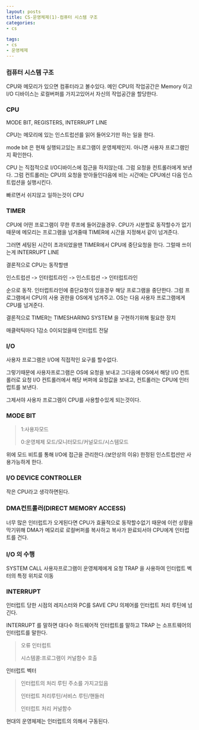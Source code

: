 ```yaml
---
layout: posts
title: CS-운영체제(1)-컴퓨터 시스템 구조
categories:
- cs
  
tags:
- cs
- 운영체제
---
```


### 컴퓨터 시스템 구조

CPU와 메모리가 있으면 컴퓨터라고 볼수있다.
메인 CPU의 작업공간은 Memory 이고
I/O 디바이스는 로컬버퍼를 가지고있어서 자신의 작업공간을 할당한다.
### CPU

MODE BIT, REGISTERS, INTERRUPT LINE

CPU는 메모리에 있는 인스트럽션를 읽어 들어오기만 하는 일을 한다.

mode bit 은 현재 실행되고있는 프로그램이 운영체제인지. 아니면 사용자 프로그램인지 확인한다.

CPU 는 직접적으로 I/O디바이스에 접근을 하지않는데. 그럼 요청을 컨트롤러에게 보낸다.
그럼 컨트롤러는 CPU의 요청을 받아들인다음에 비는 시간에는 CPU에선 다음 인스트럽션을 실행시킨다.

빠르면서 쉬지않고 일하는것이 CPU 

### TIMER

CPU에 어떤 프로그램이 무한 루프에 들어갔을경우. CPU가 시분할로 동작할수가 없기때문에 메모리는
프로그램을 넘겨줄때 TIMER에 시간을 지정해서 같이 넘겨준다. 

그러면 세팅된 시간이 초과되었을땐 TIMER에서 CPU에 중단요청을 한다.
그럴때 쓰이는게 INTERRUPT LINE

결론적으로 CPU는 동작할땐

인스트럽션 -> 인터럽트라인 -> 인스트럽션 -> 인터럽트라인

순으로 동작. 인터럽트라인에 중단요청이 있을경우 해당 프로그램을 중단한다.
그럼 프로그램에서 CPU의 사용 권한을 OS에게 넘겨주고. 
OS는 다음 사용자 프로그램에게 CPU를 넘겨준다.

결론적으로 TIMER는 TIMESHARING SYSTEM 을 구현하기위해 필요한 장치

매클럭틱마다 1감소
0이되었을때 인터럽트 전달

### I/O 

사용자 프로그램은 I/O에 직접적인 요구를 할수없다.

그렇기때문에 사용자프로그램은 OS에 요청을 보내고 그다음에 OS에서 해당 I/O 컨트롤러로 요청
I/O 컨트롤러에서 해당 버퍼에 요청값을 보내고, 컨트롤러는 CPU에 인터럽트를 보낸다.

그제서야 사용자 프로그램이 CPU를 사용할수있게 되는것이다.

### MODE BIT

> 1:사용자모드
>
> 0:운영체제 모드/모니터모드/커널모드/시스템모드

위에 모드 비트를 통해 I/O에 접근을 관리한다.(보안상의 이유)
한정된 인스트럽션만 사용가능하게 한다.

### I/O DEVICE CONTROLLER

작은 CPU라고 생각하면된다.

### DMA컨트롤러(DIRECT MEMORY ACCESS)

너무 많은 인터럽트가 오게된다면 CPU가 효율적으로 동작할수없기 때문에 이런 상황을 막기위해
DMA가 메모리로 로컬버퍼를 복사하고 복사가 완료되서야 CPU에게 인터럽트를 건다.

### I/O 의 수행

SYSTEM CALL 사용자프로그램이 운영체제에게 요청
TRAP 을 사용하여 인터럽트 벡터의 특정 위치로 이동

### INTERRUPT

인터럽트 당한 시점의 레지스터와 PC를 SAVE CPU 의제어를 인터럽트 처리 루틴에 넘긴다.

INTERRUPT 를 말하면 대다수 하드웨어적 인터럽트를 말하고 
TRAP  는 소프트웨어의 인터럽트를 말한다.
> 오류 인터럽트
>
> 시스템콜:프로그램이 커널함수 호출

인터럽트 벡터
> 인터럽트의 처리 루틴 주소를 가지고있음
>
> 인터럽트 처리루틴/서비스 루틴/핸들러
>
> 인터럽트 처리 커널함수

현대의 운영체제는 인터럽트의 의해서 구동된다.











